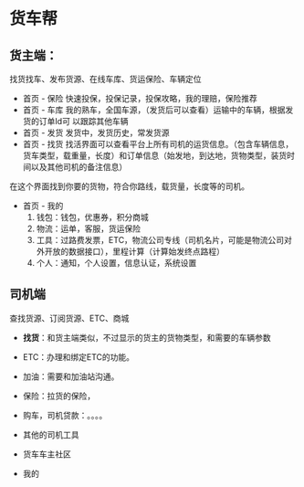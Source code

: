 # 货车帮

## 货主端：
找货找车、发布货源、在线车库、货运保险、车辆定位

* 首页 - 保险
快速投保，投保记录，投保攻略，我的理赔，保险推荐
* 首页 - 车库
我的熟车，全国车源，（发货后可以查看）运输中的车辆，根据发货的订单Id可
以跟踪其他车辆
* 首页 - 发货
发货中，发货历史，常发货源
* 首页 - 找货
找活界面可以查看平台上所有司机的运货信息。（包含车辆信息，货车类型，载重量，长度）和订单信息（始发地，到达地，货物类型，装货时间以及其他司机的备注信息）

在这个界面找到你要的货物，符合你路线，载货量，长度等的司机。

* 首页 - 我的
    1. 钱包：钱包，优惠券，积分商城
    2. 物流：运单，客服，货运保险
    3. 工具：过路费发票，ETC，物流公司专线（司机名片，可能是物流公司对外开放的数据接口），里程计算（计算始发终点路程）
    4. 个人：通知，个人设置，信息认证，系统设置


## 司机端
查找货源、订阅货源、ETC、商城

* **找货**：和货主端类似，不过显示的货主的货物类型，和需要的车辆参数
* ETC：办理和绑定ETC的功能。
* 加油：需要和加油站沟通。
* 保险：拉货的保险，
* 购车，司机贷款：。。。。
* 其他的司机工具

* 货车车主社区

* 我的